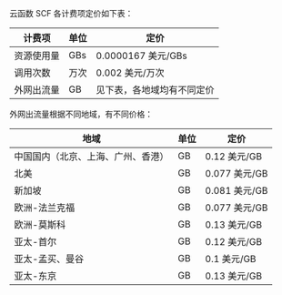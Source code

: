 云函数 SCF 各计费项定价如下表：

|计费项|单位|定价|
|---|---|---|
|资源使用量|GBs| 0.0000167 美元/GBs|
|调用次数|万次| 0.002 美元/万次|
|外网出流量| GB| 见下表，各地域均有不同定价 |

外网出流量根据不同地域，有不同价格：

| 地域 | 单位 | 定价 |
| --- | --- | --- |
| 中国国内（北京、上海、广州、香港）| GB | 0.12 美元/GB |
| 北美 | GB | 0.077 美元/GB |
| 新加坡 | GB | 0.081 美元/GB |
| 欧洲-法兰克福 | GB | 0.077 美元/GB |
| 欧洲-莫斯科 | GB | 0.13 美元/GB |
| 亚太-首尔 | GB | 0.12 美元/GB |
| 亚太-孟买、曼谷 | GB | 0.1 美元/GB |
| 亚太-东京 | GB | 0.13 美元/GB |
